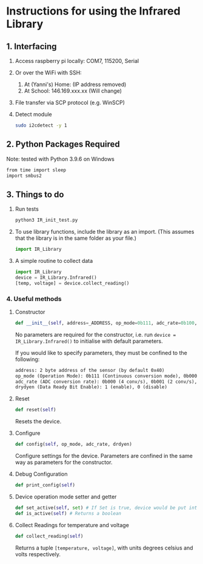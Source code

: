 # Instructions for using the Infrared Library

## 1. Interfacing

1. Access raspberry pi locally: COM7, 115200, Serial
2. Or over the WiFi with SSH:
   1. At (Yanni's) Home: (IP address removed)
   2. At School: 146.169.xxx.xx (Will change)
3. File transfer via SCP protocol (e.g. WinSCP)
4. Detect module

   ```bash
   sudo i2cdetect -y 1
   ```

## 2. Python Packages Required

Note: tested with Python 3.9.6 on Windows

```bash
from time import sleep
import smbus2
```

## 3. Things to do

1. Run tests

   ```bash
   python3 IR_init_test.py
   ```

2. To use library functions, include the library as an import. (This assumes that the library is in the same folder as your file.)

   ```python
   import IR_Library
   ```

3. A simple routine to collect data

   ```python
   import IR_Library
   device = IR_Library.Infrared()
   [temp, voltage] = device.collect_reading()
   ```

### 4. Useful methods

1. Constructor

   ```python
   def __init__(self, address=_ADDRESS, op_mode=0b111, adc_rate=0b100, drdyen=0b1)
   ```

   No parameters are required for the constructor, i.e. run `device = IR_Library.Infrared()` to initialise with default parameters.

   If you would like to specify parameters, they must be confined to the following:

   ```txt
   address: 2 byte address of the sensor (by default 0x40)
   op_mode (Operation Mode): 0b111 (Continuous conversion mode), 0b000 (Shutdown)
   adc_rate (ADC conversion rate): 0b000 (4 conv/s), 0b001 (2 conv/s), 0b010 (1 conv/s), 0b011 (0.5 conv/s), 0b100 (0.25 conv/s)
   drydyen (Data Ready Bit Enable): 1 (enable), 0 (disable)
   ```

2. Reset

   ```python
   def reset(self)
   ```

   Resets the device.

3. Configure

   ```python
   def config(self, op_mode, adc_rate, drdyen)
   ```

   Configure settings for the device. Parameters are confined in the same way as parameters for the constructor.

4. Debug Configuration

   ```python
   def print_config(self)
   ```

5. Device operation mode setter and getter

   ```python
   def set_active(self, set) # If Set is true, device would be put into continuous conversion mode. Otherwise, the device would be powered off.
   def is_active(self) # Returns a boolean
   ```

6. Collect Readings for temperature and voltage

   ```python
   def collect_reading(self)
   ```

   Returns a tuple `[temperature, voltage]`, with units degrees celsius and volts respectively.
